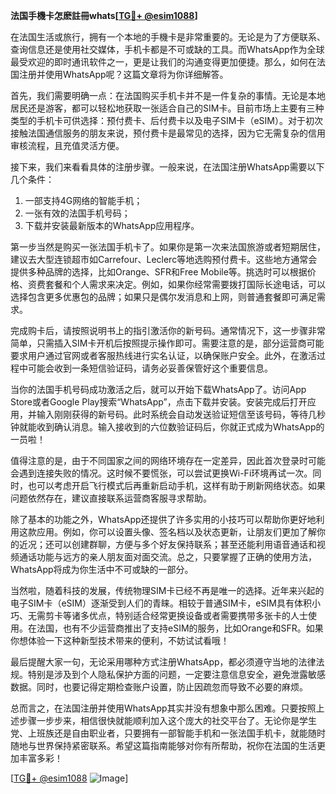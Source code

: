 **法国手機卡怎麽註冊whats[[TG💪+ @esim1088](https://t.me/s/esim1088)]**

在法国生活或旅行，拥有一个本地的手機卡是非常重要的。无论是为了方便联系、查询信息还是使用社交媒体，手机卡都是不可或缺的工具。而WhatsApp作为全球最受欢迎的即时通讯软件之一，更是让我们的沟通变得更加便捷。那么，如何在法国注册并使用WhatsApp呢？这篇文章将为你详细解答。

首先，我们需要明确一点：在法国购买手机卡并不是一件复杂的事情。无论是本地居民还是游客，都可以轻松地获取一张适合自己的SIM卡。目前市场上主要有三种类型的手机卡可供选择：预付费卡、后付费卡以及电子SIM卡（eSIM）。对于初次接触法国通信服务的朋友来说，预付费卡是最常见的选择，因为它无需复杂的信用审核流程，且充值灵活方便。

接下来，我们来看看具体的注册步骤。一般来说，在法国注册WhatsApp需要以下几个条件：
1. 一部支持4G网络的智能手机；
2. 一张有效的法国手机号码；
3. 下载并安装最新版本的WhatsApp应用程序。

第一步当然是购买一张法国手机卡了。如果你是第一次来法国旅游或者短期居住，建议去大型连锁超市如Carrefour、Leclerc等地选购预付费卡。这些地方通常会提供多种品牌的选择，比如Orange、SFR和Free Mobile等。挑选时可以根据价格、资费套餐和个人需求来决定。例如，如果你经常需要拨打国际长途电话，可以选择包含更多优惠包的品牌；如果只是偶尔发消息和上网，则普通套餐即可满足需求。

完成购卡后，请按照说明书上的指引激活你的新号码。通常情况下，这一步骤非常简单，只需插入SIM卡开机后按照提示操作即可。需要注意的是，部分运营商可能要求用户通过官网或者客服热线进行实名认证，以确保账户安全。此外，在激活过程中可能会收到一条短信验证码，请务必妥善保管好这个重要信息。

当你的法国手机号码成功激活之后，就可以开始下载WhatsApp了。访问App Store或者Google Play搜索“WhatsApp”，点击下载并安装。安装完成后打开应用，并输入刚刚获得的新号码。此时系统会自动发送验证短信至该号码，等待几秒钟就能收到确认消息。输入接收到的六位数验证码后，你就正式成为WhatsApp的一员啦！

值得注意的是，由于不同国家之间的网络环境存在一定差异，因此首次登录时可能会遇到连接失败的情况。这时候不要慌张，可以尝试更换Wi-Fi环境再试一次。同时，也可以考虑开启飞行模式后再重新启动手机，这样有助于刷新网络状态。如果问题依然存在，建议直接联系运营商客服寻求帮助。

除了基本的功能之外，WhatsApp还提供了许多实用的小技巧可以帮助你更好地利用这款应用。例如，你可以设置头像、签名档以及状态更新，让朋友们更加了解你的近况；还可以创建群聊，方便与多个好友保持联系；甚至还能利用语音通话和视频通话功能与远方的亲人朋友面对面交流。总之，只要掌握了正确的使用方法，WhatsApp将成为你生活中不可或缺的一部分。

当然啦，随着科技的发展，传统物理SIM卡已经不再是唯一的选择。近年来兴起的电子SIM卡（eSIM）逐渐受到人们的青睐。相较于普通SIM卡，eSIM具有体积小巧、无需剪卡等诸多优点，特别适合经常更换设备或者需要携带多张卡的人士使用。在法国，也有不少运营商推出了支持eSIM的服务，比如Orange和SFR。如果你想体验一下这种新型技术带来的便利，不妨试试看哦！

最后提醒大家一句，无论采用哪种方式注册WhatsApp，都必须遵守当地的法律法规。特别是涉及到个人隐私保护方面的问题，一定要注意信息安全，避免泄露敏感数据。同时，也要记得定期检查账户设置，防止因疏忽而导致不必要的麻烦。

总而言之，在法国注册并使用WhatsApp其实并没有想象中那么困难。只要按照上述步骤一步步来，相信很快就能顺利加入这个庞大的社交平台了。无论你是学生党、上班族还是自由职业者，只要拥有一部智能手机和一张法国手机卡，就能随时随地与世界保持紧密联系。希望这篇指南能够对你有所帮助，祝你在法国的生活更加丰富多彩！

[[TG💪+ @esim1088](https://t.me/s/esim1088) ![Image](https://i.postimg.cc/4NQfJmqS/Snipaste-2025-05-13-00-14-12.png)]